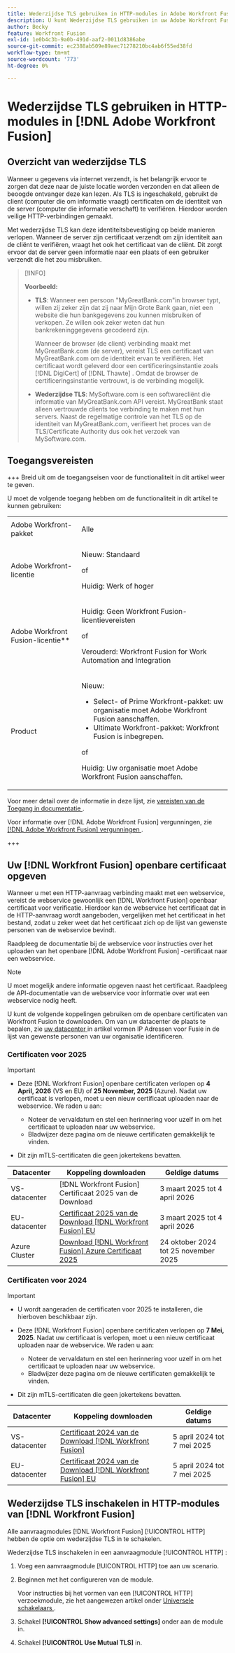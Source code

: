 ```yaml
---
title: Wederzijdse TLS gebruiken in HTTP-modules in Adobe Workfront Fusion
description: U kunt Wederzijdse TLS gebruiken in uw Adobe Workfront Fusion HTTP-modules, zodat beide zijden van de informatietransactie de identiteit van de ander kunnen verifiëren.
author: Becky
feature: Workfront Fusion
exl-id: 1e0b4c3b-9a0b-491d-aaf2-0011d8386abe
source-git-commit: ec2388ab509e89aec71278210bc4ab6f55ed38fd
workflow-type: tm+mt
source-wordcount: '773'
ht-degree: 0%

---
```


# Wederzijdse TLS gebruiken in HTTP-modules in [!DNL Adobe Workfront Fusion]

## Overzicht van wederzijdse TLS

Wanneer u gegevens via internet verzendt, is het belangrijk ervoor te zorgen dat deze naar de juiste locatie worden verzonden en dat alleen de beoogde ontvanger deze kan lezen. Als TLS is ingeschakeld, gebruikt de client (computer die om informatie vraagt) certificaten om de identiteit van de server (computer die informatie verschaft) te verifiëren. Hierdoor worden veilige HTTP-verbindingen gemaakt.

Met wederzijdse TLS kan deze identiteitsbevestiging op beide manieren verlopen. Wanneer de server zijn certificaat verzendt om zijn identiteit aan de cliënt te verifiëren, vraagt het ook het certificaat van de cliënt. Dit zorgt ervoor dat de server geen informatie naar een plaats of een gebruiker verzendt die het zou misbruiken.

>[!INFO]
>
>**Voorbeeld:**
>
>* **TLS**: Wanneer een persoon &quot;MyGreatBank.com&quot;in browser typt, willen zij zeker zijn dat zij naar Mijn Grote Bank gaan, niet een website die hun bankgegevens zou kunnen misbruiken of verkopen. Ze willen ook zeker weten dat hun bankrekeninggegevens gecodeerd zijn.
>
>   Wanneer de browser (de client) verbinding maakt met MyGreatBank.com (de server), vereist TLS een certificaat van MyGreatBank.com om de identiteit ervan te verifiëren. Het certificaat wordt geleverd door een certificeringsinstantie zoals [!DNL DigiCert] of [!DNL Thawte] . Omdat de browser de certificeringsinstantie vertrouwt, is de verbinding mogelijk.
>
>* **Wederzijdse TLS**: MySoftware.com is een softwarecliënt die informatie van MyGreatBank.com API vereist. MyGreatBank staat alleen vertrouwde clients toe verbinding te maken met hun servers. Naast de regelmatige controle van het TLS op de identiteit van MyGreatBank.com, verifieert het proces van de TLS/Certificate Authority dus ook het verzoek van MySoftware.com.

## Toegangsvereisten

+++ Breid uit om de toegangseisen voor de functionaliteit in dit artikel weer te geven.

U moet de volgende toegang hebben om de functionaliteit in dit artikel te kunnen gebruiken:

<table style="table-layout:auto">
 <col> 
 <col> 
 <tbody> 
  <tr> 
   <td role="rowheader">Adobe Workfront-pakket</td> 
   <td> <p>Alle</p> </td> 
  </tr> 
  <tr data-mc-conditions=""> 
   <td role="rowheader">Adobe Workfront-licentie</td> 
   <td> <p>Nieuw: Standaard</p><p>of</p><p>Huidig: Werk of hoger</p> </td> 
  </tr> 
  <tr> 
   <td role="rowheader">Adobe Workfront Fusion-licentie**</td> 
   <td>
   <p>Huidig: Geen Workfront Fusion-licentievereisten</p>
   <p>of</p>
   <p>Verouderd: Workfront Fusion for Work Automation and Integration </p>
   </td> 
  </tr> 
  <tr> 
   <td role="rowheader">Product</td> 
   <td>
   <p>Nieuw:</p> <ul><li>Select- of Prime Workfront-pakket: uw organisatie moet Adobe Workfront Fusion aanschaffen.</li><li>Ultimate Workfront-pakket: Workfront Fusion is inbegrepen.</li></ul>
   <p>of</p>
   <p>Huidig: Uw organisatie moet Adobe Workfront Fusion aanschaffen.</p>
   </td> 
  </tr>
 </tbody> 
</table>

Voor meer detail over de informatie in deze lijst, zie [ vereisten van de Toegang in documentatie ](/help/workfront-fusion/references/licenses-and-roles/access-level-requirements-in-documentation.md).

Voor informatie over [!DNL Adobe Workfront Fusion] vergunningen, zie [[!DNL Adobe Workfront Fusion]  vergunningen ](/help/workfront-fusion/set-up-and-manage-workfront-fusion/licensing-operations-overview/license-automation-vs-integration.md).

+++

## Uw [!DNL Workfront Fusion] openbare certificaat opgeven

Wanneer u met een HTTP-aanvraag verbinding maakt met een webservice, vereist de webservice gewoonlijk een [!DNL Workfront Fusion] openbaar certificaat voor verificatie. Hierdoor kan de webservice het certificaat dat in de HTTP-aanvraag wordt aangeboden, vergelijken met het certificaat in het bestand, zodat u zeker weet dat het certificaat zich op de lijst van gewenste personen van de webservice bevindt.

Raadpleeg de documentatie bij de webservice voor instructies over het uploaden van het openbare [!DNL Adobe Workfront Fusion] -certificaat naar een webservice.

>[!NOTE]
>
>U moet mogelijk andere informatie opgeven naast het certificaat. Raadpleeg de API-documentatie van de webservice voor informatie over wat een webservice nodig heeft.

U kunt de volgende koppelingen gebruiken om de openbare certificaten van Workfront Fusion te downloaden. Om van uw datacenter de plaats te bepalen, zie [ uw datacenter ](/help/workfront-fusion/set-up-and-manage-workfront-fusion/set-up-and-manage-orgs-and-teams/set-up-orgs-teams-and-users/set-up-ip-addresses-for-fusion.md) in artikel vormen IP Adressen voor Fusie in de lijst van gewenste personen van uw organisatie identificeren.

### Certificaten voor 2025

>[!IMPORTANT]
>
>* Deze [!DNL Workfront Fusion] openbare certificaten verlopen op **4 April, 2026** (VS en EU) of **25 November, 2025** (Azure). Nadat uw certificaat is verlopen, moet u een nieuw certificaat uploaden naar de webservice. We raden u aan:
>
>   * Noteer de vervaldatum en stel een herinnering voor uzelf in om het certificaat te uploaden naar uw webservice.
>   * Bladwijzer deze pagina om de nieuwe certificaten gemakkelijk te vinden.
>
>* Dit zijn mTLS-certificaten die geen jokertekens bevatten.

| Datacenter | Koppeling downloaden | Geldige datums |
|---|---|---|
| VS-datacenter |  [!DNL Workfront Fusion]  Certificaat 2025 van de Download [ ](/help/workfront-fusion/references/apps-and-modules/universal-connectors/assets/2025-certs/fusion-prod-us-mtls-certificate.pem) | 3 maart 2025 tot 4 april 2026 |
| EU-datacenter | [ Certificaat 2025 van de Download  [!DNL Workfront Fusion]  EU ](/help/workfront-fusion/references/apps-and-modules/universal-connectors/assets/2025-certs/fusion-prod-eu-mtls-certificate.pem) | 3 maart 2025 tot 4 april 2026 |
| Azure Cluster | [ Download  [!DNL Workfront Fusion]  Azure Certificaat 2025 ](/help/workfront-fusion/references/apps-and-modules/universal-connectors/assets/2025-certs/fusion-prod-az-mtls-certificate.pem) | 24 oktober 2024 tot 25 november 2025 |


### Certificaten voor 2024

>[!IMPORTANT]
>
>* U wordt aangeraden de certificaten voor 2025 te installeren, die hierboven beschikbaar zijn.
>* Deze [!DNL Workfront Fusion] openbare certificaten verlopen op **7 Mei, 2025**. Nadat uw certificaat is verlopen, moet u een nieuw certificaat uploaden naar de webservice. We raden u aan:
>
>   * Noteer de vervaldatum en stel een herinnering voor uzelf in om het certificaat te uploaden naar uw webservice.
>   * Bladwijzer deze pagina om de nieuwe certificaten gemakkelijk te vinden.
>
>* Dit zijn mTLS-certificaten die geen jokertekens bevatten.

| Datacenter | Koppeling downloaden | Geldige datums |
|---|---|---|
| VS-datacenter | [ Certificaat 2024 van de Download  [!DNL Workfront Fusion]  ](/help/workfront-fusion/references/apps-and-modules/universal-connectors/assets/fusion-prod-us-mtls-certificate.pem) | 5 april 2024 tot 7 mei 2025 |
| EU-datacenter | [ Certificaat 2024 van de Download  [!DNL Workfront Fusion]  EU ](/help/workfront-fusion/references/apps-and-modules/universal-connectors/assets/fusion-prod-eu-mtls-certificate.pem) | 5 april 2024 tot 7 mei 2025 |

## Wederzijdse TLS inschakelen in HTTP-modules van [!DNL Workfront Fusion]

Alle aanvraagmodules [!DNL Workfront Fusion] [!UICONTROL HTTP] hebben de optie om wederzijdse TLS in te schakelen.

Wederzijdse TLS inschakelen in een aanvraagmodule [!UICONTROL HTTP] :

1. Voeg een aanvraagmodule [!UICONTROL HTTP] toe aan uw scenario.
1. Beginnen met het configureren van de module.

   Voor instructies bij het vormen van een [!UICONTROL HTTP] verzoekmodule, zie het aangewezen artikel onder [ Universele schakelaars ](/help/workfront-fusion/references/apps-and-modules/apps-and-modules-toc.md#universal-connectors).

1. Schakel **[!UICONTROL Show advanced settings]** onder aan de module in.
1. Schakel **[!UICONTROL Use Mutual TLS]** in.
